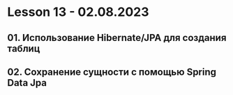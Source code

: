 # Lesson 13 - 02.08.2023

## 01. Использование Hibernate/JPA для создания таблиц
## 02. Сохранение сущности с помощью Spring Data Jpa